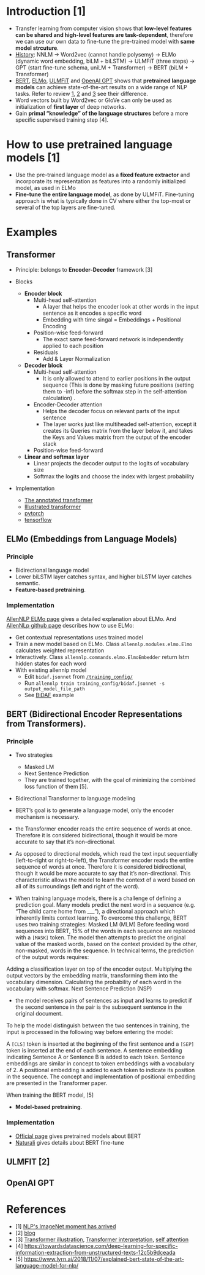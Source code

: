 # Introduction [1]
- Transfer learning from computer vision shows that **low-level features can be shared and high-level features are task-dependent**, therefore we can use our own data to fine-tune the pre-trained model with **same model strcuture**.
- [History](https://zhuanlan.zhihu.com/p/49271699?utm_medium=social&utm_source=wechat_session&wechatShare=2&from=timeline&isappinstalled=0): NNLM -> Word2vec (cannot handle polysemy) -> ELMo (dynamic word embedding, biLM + biLSTM) -> ULMFiT (three steps) -> GPT (start fine-tune schema, uniLM + Transformer) -> BERT (biLM + Transformer)
- [BERT](https://arxiv.org/pdf/1810.04805.pdf), [ELMo](https://arxiv.org/abs/1802.05365), [ULMFiT](https://arxiv.org/abs/1801.06146) and [OpenAI GPT](https://s3-us-west-2.amazonaws.com/openai-assets/research-covers/language-unsupervised/language_understanding_paper.pdf) shows that **pretrained language models** can achieve state-of-the-art results on a wide range of NLP tasks. Refer to review [1](https://mp.weixin.qq.com/s/A-PKyZcXwOz-2lL-hBmjsA), [2](https://zhuanlan.zhihu.com/p/49271699?utm_medium=social&utm_source=wechat_session&wechatShare=2&from=timeline&isappinstalled=0) and [3](https://mp.weixin.qq.com/s/-mdHtQ55C05eSRZZP7DlOg) see their difference.
- Word vectors built by Word2vec or GloVe can only be used as initialization of **first layer** of deep networks.
- Gain **primal “knowledge” of the language structures** before a more specific supervised training step [4].

# How to use pretrained language models [1]
- Use the pre-trained language model as a **fixed feature extractor** and incorporate its representation as features into a randomly initialized model, as used in ELMo
- **Fine-tune the entire language model**, as done by ULMFiT. Fine-tuning approach is what is typically done in CV where either the top-most or several of the top layers are fine-tuned. 

# Examples
## Transformer
- Principle: belongs to **Encoder-Decoder** framework [3]
- Blocks
    - **Encoder block**
        - Multi-head self-attention
            - A layer that helps the encoder look at other words in the input sentence as it encodes a specific word
            - Embedding with time singal = Embeddings + Positional Encoding
        - Position-wise feed-forward
            - The exact same feed-forward network is independently applied to each position
        - Residuals
            - Add & Layer Normalization
    - **Decoder block**
        - Multi-head self-attention
            - It is only allowed to attend to earlier positions in the output sequence (This is done by masking future positions (setting them to -inf) before the softmax step in the self-attention calculation) .
        - Encoder-Decoder attention
            - Helps the decoder focus on relevant parts of the input sentence
            - The layer works just like multiheaded self-attention, except it creates its Queries matrix from the layer below it, and takes the Keys and Values matrix from the output of the encoder stack
        - Position-wise feed-forward
    - **Linear and softmax layer**
        - Linear projects the decoder output to the logits of vocabulary size
        - Softmax the logits and choose the index with largest probability

- Implementation
    - [The annotated transformer](http://nlp.seas.harvard.edu/2018/04/01/attention.html)
    - [Illustrated transformer](https://jalammar.github.io/illustrated-transformer/)
    - [pytorch](https://github.com/jadore801120/attention-is-all-you-need-pytorch)
    - [tensorflow](https://github.com/tensorflow/tensor2tensor)  

## ELMo (Embeddings from Language Models)
### Principle
- Bidirectional language model
- Lower biLSTM layer catches syntax, and higher biLSTM layer catches semantic.
- **Feature-based pretraining**.

### Implementation
[AllenNLP ELMo page](https://allennlp.org/elmo) gives a detailed explanation about ELMo. And [AllenNLp github page](https://github.com/allenai/allennlp/blob/master/tutorials/how_to/elmo.md) describes how to use ELMo:
- Get contextual representations uses trained model
- Train a new model based on ELMo. Class `allennlp.modules.elmo.Elmo` calculates weighted representation
- Interactively. Class `allennlp.commands.elmo.ElmoEmbedder` return lstm hidden states for each word
- With existing allennlp model
    - Edit `bidaf.jsonnet` from [`/training_config/`](https://github.com/allenai/allennlp/tree/master/training_config)
    - Run `allennlp train training_config/bidaf.jsonnet -s output_model_file_path`
    - See [BiDAF](https://github.com/gaoisbest/NLP-Projects/blob/master/Pretraining_LM/bidaf.jsonnet) example


## BERT (Bidirectional Encoder Representations from Transformers).  
### Principle
- Two strategies
    - Masked LM
    - Next Sentence Prediction
    - They are trained together, with the goal of minimizing the combined loss function of them [5]. 
- Bidirectional Transformer to language modeling

- BERT’s goal is to generate a language model, only the encoder mechanism is necessary. 
- the Transformer encoder reads the entire sequence of words at once. Therefore it is considered bidirectional, though it would be more accurate to say that it’s non-directional. 
- As opposed to directional models, which read the text input sequentially (left-to-right or right-to-left), the Transformer encoder reads the entire sequence of words at once. Therefore it is considered bidirectional, though it would be more accurate to say that it’s non-directional. This characteristic allows the model to learn the context of a word based on all of its surroundings (left and right of the word).
- When training language models, there is a challenge of defining a prediction goal. Many models predict the next word in a sequence (e.g. “The child came home from ___”), a directional approach which inherently limits context learning. To overcome this challenge, BERT uses two training strategies:
Masked LM (MLM)
Before feeding word sequences into BERT, 15% of the words in each sequence are replaced with a `[MASK]` token. The model then attempts to predict the original value of the masked words, based on the context provided by the other, non-masked, words in the sequence. In technical terms, the prediction of the output words requires:

Adding a classification layer on top of the encoder output.
Multiplying the output vectors by the embedding matrix, transforming them into the vocabulary dimension.
Calculating the probability of each word in the vocabulary with softmax.
Next Sentence Prediction (NSP)
- the model receives pairs of sentences as input and learns to predict if the second sentence in the pair is the subsequent sentence in the original document. 

To help the model distinguish between the two sentences in training, the input is processed in the following way before entering the model:

A `[CLS]` token is inserted at the beginning of the first sentence and a `[SEP]` token is inserted at the end of each sentence.
A sentence embedding indicating Sentence A or Sentence B is added to each token. Sentence embeddings are similar in concept to token embeddings with a vocabulary of 2.
A positional embedding is added to each token to indicate its position in the sequence. The concept and implementation of positional embedding are presented in the Transformer paper.

When training the BERT model, [5]


- **Model-based pretraining**.
### Implementation
- [Official page](https://github.com/google-research/bert) gives pretrained models about BERT
- [Naturali](https://www.jianshu.com/p/aa2eff7ec5c1) gives details about BERT fine-tune


## ULMFIT [2]
## OpenAI GPT

# References
- [1] [NLP's ImageNet moment has arrived](https://thegradient.pub/nlp-imagenet/)
- [2] [blog](http://nlp.fast.ai/classification/2018/05/15/introducting-ulmfit.html)
- [3] [Transformer illustration](https://jalammar.github.io/illustrated-transformer/), [Transformer interpretation](https://www.jiqizhixin.com/articles/2018-01-10-20), [self attention](https://www.paperweekly.site/papers/notes/339) 
- [4] https://towardsdatascience.com/deep-learning-for-specific-information-extraction-from-unstructured-texts-12c5b9dceada
- [5] https://www.lyrn.ai/2018/11/07/explained-bert-state-of-the-art-language-model-for-nlp/
